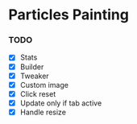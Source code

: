 # Particles Painting

### TODO

- [x] Stats
- [x] Builder
- [x] Tweaker
- [x] Custom image
- [x] Click reset
- [x] Update only if tab active
- [x] Handle resize

